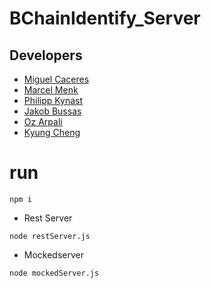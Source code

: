 # BChainIdentify_Server

## Developers
* [Miguel Caceres](https://github.com/foxneo)
* [Marcel Menk](https://github.com/AniiXx)
* [Philipp Kynast](https://github.com/PhlppKnst)
* [Jakob Bussas](https://github.com/Jarkob)
* [Oz Arpali](https://github.com/corexo)
* [Kyung Cheng](https://github.com/kayung1997)

# run
```
npm i
```
* Rest Server
```
node restServer.js
```
* Mockedserver
```
node mockedServer.js
```
